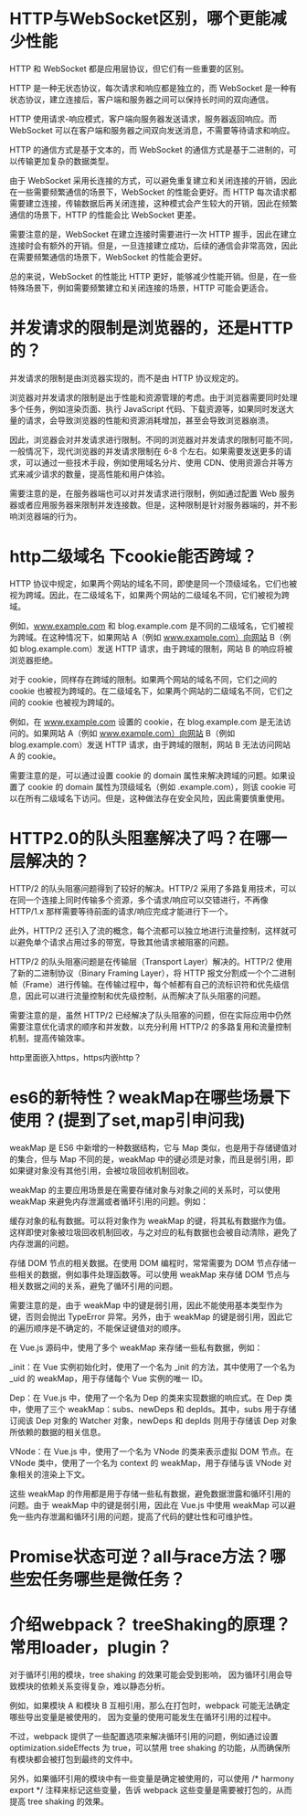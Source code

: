 # HTTP与WebSocket区别，哪个更能减少性能
HTTP 和 WebSocket 都是应用层协议，但它们有一些重要的区别。

HTTP 是一种无状态协议，每次请求和响应都是独立的，而 WebSocket 是一种有状态协议，建立连接后，客户端和服务器之间可以保持长时间的双向通信。

HTTP 使用请求-响应模式，客户端向服务器发送请求，服务器返回响应。而 WebSocket 可以在客户端和服务器之间双向发送消息，不需要等待请求和响应。

HTTP 的通信方式是基于文本的，而 WebSocket 的通信方式是基于二进制的，可以传输更加复杂的数据类型。

由于 WebSocket 采用长连接的方式，可以避免重复建立和关闭连接的开销，因此在一些需要频繁通信的场景下，WebSocket 的性能会更好。而 HTTP 每次请求都需要建立连接，传输数据后再关闭连接，这种模式会产生较大的开销，因此在频繁通信的场景下，HTTP 的性能会比 WebSocket 更差。

需要注意的是，WebSocket 在建立连接时需要进行一次 HTTP 握手，因此在建立连接时会有额外的开销。但是，一旦连接建立成功，后续的通信会非常高效，因此在需要频繁通信的场景下，WebSocket 的性能会更好。

总的来说，WebSocket 的性能比 HTTP 更好，能够减少性能开销。但是，在一些特殊场景下，例如需要频繁建立和关闭连接的场景，HTTP 可能会更适合。
# 并发请求的限制是浏览器的，还是HTTP的？
并发请求的限制是由浏览器实现的，而不是由 HTTP 协议规定的。

浏览器对并发请求的限制是出于性能和资源管理的考虑。由于浏览器需要同时处理多个任务，例如渲染页面、执行 JavaScript 代码、下载资源等，如果同时发送大量的请求，会导致浏览器的性能和资源消耗增加，甚至会导致浏览器崩溃。

因此，浏览器会对并发请求进行限制。不同的浏览器对并发请求的限制可能不同，一般情况下，现代浏览器的并发请求限制在 6-8 个左右。如果需要发送更多的请求，可以通过一些技术手段，例如使用域名分片、使用 CDN、使用资源合并等方式来减少请求的数量，提高性能和用户体验。

需要注意的是，在服务器端也可以对并发请求进行限制，例如通过配置 Web 服务器或者应用服务器来限制并发连接数。但是，这种限制是针对服务器端的，并不影响浏览器端的行为。
# http二级域名 下cookie能否跨域？
HTTP 协议中规定，如果两个网站的域名不同，即使是同一个顶级域名，它们也被视为跨域。因此，在二级域名下，如果两个网站的二级域名不同，它们被视为跨域。

例如，www.example.com 和 blog.example.com 是不同的二级域名，它们被视为跨域。在这种情况下，如果网站 A（例如 www.example.com）向网站 B（例如 blog.example.com）发送 HTTP 请求，由于跨域的限制，网站 B 的响应将被浏览器拒绝。

对于 cookie，同样存在跨域的限制。如果两个网站的域名不同，它们之间的 cookie 也被视为跨域的。在二级域名下，如果两个网站的二级域名不同，它们之间的 cookie 也被视为跨域的。

例如，在 www.example.com 设置的 cookie，在 blog.example.com 是无法访问的。如果网站 A（例如 www.example.com）向网站 B（例如 blog.example.com）发送 HTTP 请求，由于跨域的限制，网站 B 无法访问网站 A 的 cookie。

需要注意的是，可以通过设置 cookie 的 domain 属性来解决跨域的问题。如果设置了 cookie 的 domain 属性为顶级域名（例如 .example.com），则该 cookie 可以在所有二级域名下访问。但是，这种做法存在安全风险，因此需要慎重使用。
# HTTP2.0的队头阻塞解决了吗？在哪一层解决的？

  HTTP/2 的队头阻塞问题得到了较好的解决。HTTP/2 采用了多路复用技术，可以在同一个连接上同时传输多个资源，多个请求/响应可以交错进行，不再像 HTTP/1.x 那样需要等待前面的请求/响应完成才能进行下一个。

  此外，HTTP/2 还引入了流的概念，每个流都可以独立地进行流量控制，这样就可以避免单个请求占用过多的带宽，导致其他请求被阻塞的问题。

  HTTP/2 的队头阻塞问题是在传输层（Transport Layer）解决的。HTTP/2 使用了新的二进制协议（Binary Framing Layer），将 HTTP 报文分割成一个个二进制帧（Frame）进行传输。在传输过程中，每个帧都有自己的流标识符和优先级信息，因此可以进行流量控制和优先级控制，从而解决了队头阻塞的问题。

  需要注意的是，虽然 HTTP/2 已经解决了队头阻塞的问题，但在实际应用中仍然需要注意优化请求的顺序和并发数，以充分利用 HTTP/2 的多路复用和流量控制机制，提高传输效率。

http里面嵌入https，https内嵌http？
# es6的新特性？weakMap在哪些场景下使用？(提到了set,map引申问我) 
weakMap 是 ES6 中新增的一种数据结构，它与 Map 类似，也是用于存储键值对的集合，但与 Map 不同的是，weakMap 中的键必须是对象，而且是弱引用，即如果键对象没有其他引用，会被垃圾回收机制回收。

weakMap 的主要应用场景是在需要存储对象与对象之间的关系时，可以使用 weakMap 来避免内存泄漏或者循环引用的问题。例如：

缓存对象的私有数据。可以将对象作为 weakMap 的键，将其私有数据作为值。这样即使对象被垃圾回收机制回收，与之对应的私有数据也会被自动清除，避免了内存泄漏的问题。

存储 DOM 节点的相关数据。在使用 DOM 编程时，常常需要为 DOM 节点存储一些相关的数据，例如事件处理函数等。可以使用 weakMap 来存储 DOM 节点与相关数据之间的关系，避免了循环引用的问题。

需要注意的是，由于 weakMap 中的键是弱引用，因此不能使用基本类型作为键，否则会抛出 TypeError 异常。另外，由于 weakMap 的键是弱引用，因此它的遍历顺序是不确定的，不能保证键值对的顺序。

在 Vue.js 源码中，使用了多个 weakMap 来存储一些私有数据，例如：

_init：在 Vue 实例初始化时，使用了一个名为 _init 的方法，其中使用了一个名为 _uid 的 weakMap，用于存储每个 Vue 实例的唯一 ID。

Dep：在 Vue.js 中，使用了一个名为 Dep 的类来实现数据的响应式。在 Dep 类中，使用了三个 weakMap：subs、newDeps 和 depIds。其中，subs 用于存储订阅该 Dep 对象的 Watcher 对象，newDeps 和 depIds 则用于存储该 Dep 对象所依赖的数据的相关信息。

VNode：在 Vue.js 中，使用了一个名为 VNode 的类来表示虚拟 DOM 节点。在 VNode 类中，使用了一个名为 context 的 weakMap，用于存储与该 VNode 对象相关的渲染上下文。

这些 weakMap 的作用都是用于存储一些私有数据，避免数据泄露和循环引用的问题。由于 weakMap 中的键是弱引用，因此在 Vue.js 中使用 weakMap 可以避免一些内存泄漏和循环引用的问题，提高了代码的健壮性和可维护性。
# Promise状态可逆？all与race方法？哪些宏任务哪些是微任务？
# 介绍webpack？ treeShaking的原理？常用loader，plugin？
对于循环引用的模块，tree shaking 的效果可能会受到影响，
因为循环引用会导致模块的依赖关系变得复杂，难以静态分析。

例如，如果模块 A 和模块 B 互相引用，那么在打包时，webpack 可能无法确定哪些导出变量是被使用的，
因为变量的使用可能发生在循环引用的过程中。

不过，webpack 提供了一些配置选项来解决循环引用的问题，例如通过设置 optimization.sideEffects 为 true，可以禁用 tree shaking 的功能，从而确保所有模块都会被打包到最终的文件中。

另外，如果循环引用的模块中有一些变量是确定被使用的，可以使用 /* harmony export */ 注释来标记这些变量，告诉 webpack 这些变量是需要被打包的，从而提高 tree shaking 的效果。